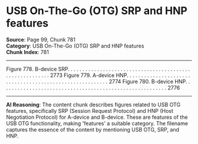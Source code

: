 # USB On-The-Go (OTG) SRP and HNP features

**Source**: Page 99, Chunk 781  
**Category**: USB On-The-Go (OTG) SRP and HNP features  
**Chunk Index**: 781

---

Figure 778. B-device SRP. . . . . . . . . . . . . . . . . . . . . . . . . . . . . . . . . . . . . . . . . . . . . . . . . . . . . . . . . 2773
Figure 779. A-device HNP. . . . . . . . . . . . . . . . . . . . . . . . . . . . . . . . . . . . . . . . . . . . . . . . . . . . . . . . . 2774
Figure 780. B-device HNP. . . . . . . . . . . . . . . . . . . . . . . . . . . . . . . . . . . . . . . . . . . . . . . . . . . . . . . . . 2776

---

**AI Reasoning**: The content chunk describes figures related to USB OTG features, specifically SRP (Session Request Protocol) and HNP (Host Negotiation Protocol) for A-device and B-device. These are features of the USB OTG functionality, making 'features' a suitable category. The filename captures the essence of the content by mentioning USB OTG, SRP, and HNP.

